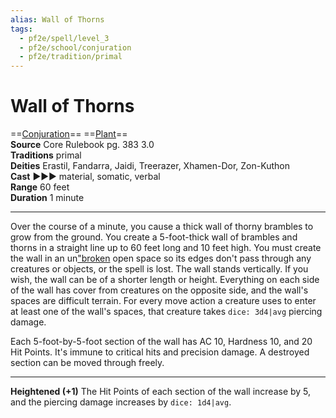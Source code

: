 ```yaml
---
alias: Wall of Thorns 
tags:
  - pf2e/spell/level_3
  - pf2e/school/conjuration
  - pf2e/tradition/primal
---
```


# Wall of Thorns

==[Conjuration](Conjuration.md)== ==[Plant](Plant.md)==  
__Source__ Core Rulebook pg. 383 3.0  
**Traditions** primal  
**Deities** Erastil, Fandarra, Jaidi, Treerazer, Xhamen-Dor, Zon-Kuthon  
**Cast** ►►► material, somatic, verbal  
**Range** 60 feet  
**Duration** 1 minute

---

Over the course of a minute, you cause a thick wall of thorny brambles to grow from the ground. You create a 5-foot-thick wall of brambles and thorns in a straight line up to 60 feet long and 10 feet high. You must create the wall in an un["broken]("broken) open space so its edges don't pass through any creatures or objects, or the spell is lost. The wall stands vertically. If you wish, the wall can be of a shorter length or height. Everything on each side of the wall has cover from creatures on the opposite side, and the wall's spaces are difficult terrain. For every move action a creature uses to enter at least one of the wall's spaces, that creature takes `dice: 3d4|avg` piercing damage.

Each 5-foot-by-5-foot section of the wall has AC 10, Hardness 10, and 20 Hit Points. It's immune to critical hits and precision damage. A destroyed section can be moved through freely.

<hr>

**Heightened (+1)** The Hit Points of each section of the wall increase by 5, and the piercing damage increases by `dice: 1d4|avg`.
